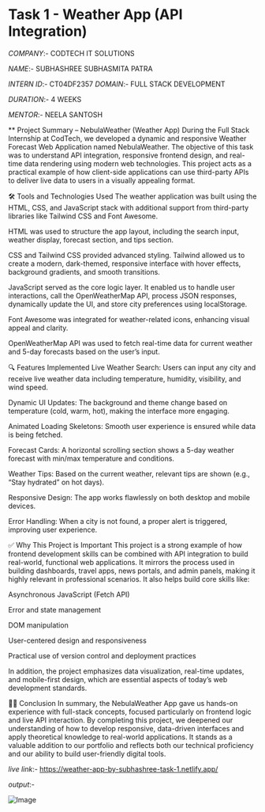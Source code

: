 # Task 1 - Weather App (API Integration)

*COMPANY*:- CODTECH IT SOLUTIONS

*NAME*:- SUBHASHREE SUBHASMITA PATRA

*INTERN ID*:- CT04DF2357
*DOMAIN*:- FULL STACK DEVELOPMENT

*DURATION*:- 4 WEEKS

*MENTOR*:- NEELA SANTOSH

**
Project Summary – NebulaWeather (Weather App)
During the Full Stack Internship at CodTech, we developed a dynamic and responsive Weather Forecast Web Application named NebulaWeather. The objective of this task was to understand API integration, responsive frontend design, and real-time data rendering using modern web technologies. This project acts as a practical example of how client-side applications can use third-party APIs to deliver live data to users in a visually appealing format.

🛠 Tools and Technologies Used
The weather application was built using the HTML, CSS, and JavaScript stack with additional support from third-party libraries like Tailwind CSS and Font Awesome.

HTML was used to structure the app layout, including the search input, weather display, forecast section, and tips section.

CSS and Tailwind CSS provided advanced styling. Tailwind allowed us to create a modern, dark-themed, responsive interface with hover effects, background gradients, and smooth transitions.

JavaScript served as the core logic layer. It enabled us to handle user interactions, call the OpenWeatherMap API, process JSON responses, dynamically update the UI, and store city preferences using localStorage.

Font Awesome was integrated for weather-related icons, enhancing visual appeal and clarity.

OpenWeatherMap API was used to fetch real-time data for current weather and 5-day forecasts based on the user’s input.

🔍 Features Implemented
Live Weather Search: Users can input any city and receive live weather data including temperature, humidity, visibility, and wind speed.

Dynamic UI Updates: The background and theme change based on temperature (cold, warm, hot), making the interface more engaging.

Animated Loading Skeletons: Smooth user experience is ensured while data is being fetched.

Forecast Cards: A horizontal scrolling section shows a 5-day weather forecast with min/max temperature and conditions.

Weather Tips: Based on the current weather, relevant tips are shown (e.g., “Stay hydrated” on hot days).

Responsive Design: The app works flawlessly on both desktop and mobile devices.

Error Handling: When a city is not found, a proper alert is triggered, improving user experience.

✅ Why This Project is Important
This project is a strong example of how frontend development skills can be combined with API integration to build real-world, functional web applications. It mirrors the process used in building dashboards, travel apps, news portals, and admin panels, making it highly relevant in professional scenarios. It also helps build core skills like:

Asynchronous JavaScript (Fetch API)

Error and state management

DOM manipulation

User-centered design and responsiveness

Practical use of version control and deployment practices

In addition, the project emphasizes data visualization, real-time updates, and mobile-first design, which are essential aspects of today’s web development standards.

👨‍💻 Conclusion
In summary, the NebulaWeather App gave us hands-on experience with full-stack concepts, focused particularly on frontend logic and live API interaction. By completing this project, we deepened our understanding of how to develop responsive, data-driven interfaces and apply theoretical knowledge to real-world applications. It stands as a valuable addition to our portfolio and reflects both our technical proficiency and our ability to build user-friendly digital tools.


*live link*:- https://weather-app-by-subhashree-task-1.netlify.app/

*output*:-

![Image](https://github.com/user-attachments/assets/9c0fb916-1cfb-432e-ab84-4ac289a80f0a)
